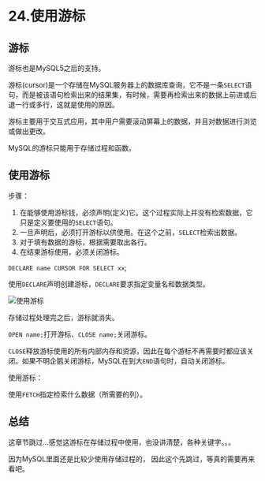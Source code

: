 # 24.使用游标
## 游标
游标也是MySQL5之后的支持。

游标(cursor)是一个存储在MySQL服务器上的数据库查询，它不是一条`SELECT`语句，而是被该语句检索出来的结果集，有时候，需要再检索出来的数据上前进或后退一行或多行，这就是使用的原因。

游标主要用于交互式应用，其中用户需要滚动屏幕上的数据，并且对数据进行浏览或做出更改。

MySQL的游标只能用于存储过程和函数。

## 使用游标
步骤：
1. 在能够使用游标钱，必须声明(定义)它。这个过程实际上并没有检索数据，它只是定义要使用的`SELECT`语句。
2. 一旦声明后，必须打开游标以供使用。在这个之前，`SELECT`检索出数据。
3. 对于填有数据的游标，根据需要取出各行。
4. 在结束游标使用，必须关闭游标。

`DECLARE name CURSOR FOR SELECT xx`;

使用`DECLARE`声明创建游标，`DECLARE`要求指定变量名和数据类型。

![使用游标](https://tvax1.sinaimg.cn/large/005VwC5mly1g802yj6hobj30hw05jt98.jpg)

存储过程处理完之后，游标就消失。

`OPEN name;`打开游标、`CLOSE name;`关闭游标。

`CLOSE`释放游标使用的所有内部内存和资源，因此在每个游标不再需要时都应该关闭。如果不明企鹅关闭游标，MySQL在到大`END`语句时，自动关闭游标。

使用游标：

使用`FETCH`指定检索什么数据（所需要的列）。

## 总结
这章节跳过...感觉这游标在存储过程中使用，也没讲清楚，各种关键字。。。

因为MySQL里面还是比较少使用存储过程的， 因此这个先跳过，等真的需要再来看吧。
